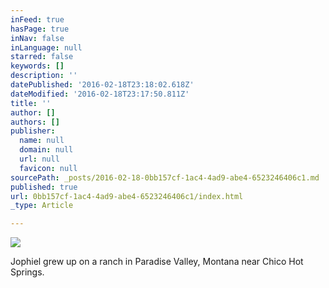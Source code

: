 ```yaml
---
inFeed: true
hasPage: true
inNav: false
inLanguage: null
starred: false
keywords: []
description: ''
datePublished: '2016-02-18T23:18:02.618Z'
dateModified: '2016-02-18T23:17:50.811Z'
title: ''
author: []
authors: []
publisher:
  name: null
  domain: null
  url: null
  favicon: null
sourcePath: _posts/2016-02-18-0bb157cf-1ac4-4ad9-abe4-6523246406c1.md
published: true
url: 0bb157cf-1ac4-4ad9-abe4-6523246406c1/index.html
_type: Article

---
```

![](https://the-grid-user-content.s3-us-west-2.amazonaws.com/749e0577-9056-4da3-b5c8-88f3383bd2f3.jpg)

Jophiel grew up on a ranch in Paradise Valley, Montana near Chico Hot Springs.